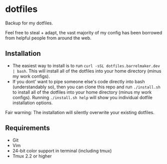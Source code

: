 # dotfiles
Backup for my dotfiles.

Feel free to steal + adapt, the vast majority of my config has been borrowed from helpful people from around the web.

## Installation
* The easiest way to install is to run ```curl -sSL dotfiles.barrelmaker.dev | bash```. This will install all of the dotfiles into your home directory (minus my work configs).
* If you dont' want to pipe someone else's code directly into bash (understandably so), then you can clone this repo and run ```./install.sh``` to install all of the dotfiles into your home directory (minus my work configs). Running ```./install.sh help``` will show you individual dotfile installation options.

Fair warning: The installation will silently overwrite your existing dotfiles.

## Requirements
* Git
* Vim
* 24-bit color support in terminal (including tmux)
* Tmux 2.2 or higher
